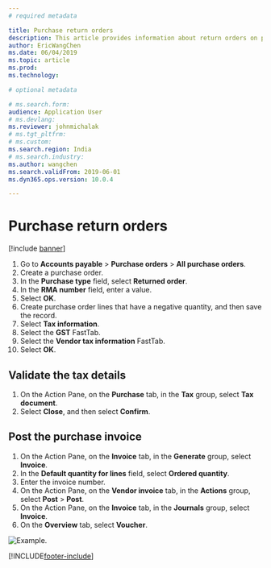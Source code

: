 ```yaml
---
# required metadata

title: Purchase return orders
description: This article provides information about return orders on purchases.
author: EricWangChen
ms.date: 06/04/2019
ms.topic: article
ms.prod: 
ms.technology: 

# optional metadata

# ms.search.form: 
audience: Application User
# ms.devlang: 
ms.reviewer: johnmichalak
# ms.tgt_pltfrm: 
# ms.custom: 
ms.search.region: India
# ms.search.industry: 
ms.author: wangchen
ms.search.validFrom: 2019-06-01
ms.dyn365.ops.version: 10.0.4

---
```


# Purchase return orders

[!include [banner](../../includes/banner.md)]

1. Go to **Accounts payable** \> **Purchase orders** \> **All purchase orders**.
2. Create a purchase order.
3. In the **Purchase type** field, select **Returned order**.
4. In the **RMA number** field, enter a value.
5. Select **OK**.
4. Create purchase order lines that have a negative quantity, and then save the record.
5. Select **Tax information**.
6. Select the **GST** FastTab.
7. Select the **Vendor tax information** FastTab.
8. Select **OK**.

## Validate the tax details

1. On the Action Pane, on the **Purchase** tab, in the **Tax** group, select **Tax document**.
2. Select **Close**, and then select **Confirm**.

## Post the purchase invoice

1. On the Action Pane, on the **Invoice** tab, in the **Generate** group, select **Invoice**.
2. In the **Default quantity for lines** field, select **Ordered quantity**.
3. Enter the invoice number.
4. On the Action Pane, on the **Vendor invoice** tab, in the **Actions** group, select **Post** \> **Post**.
5. On the Action Pane, on the **Invoice** tab, in the **Journals** group, select **Invoice**. 
6. On the **Overview** tab, select **Voucher**.

![Example.](../media/Annotation-2019-05-16-113209.png)


[!INCLUDE[footer-include](../../../includes/footer-banner.md)]
